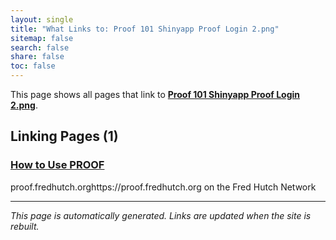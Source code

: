```yaml
---
layout: single
title: "What Links to: Proof 101 Shinyapp Proof Login 2.png"
sitemap: false
search: false
share: false
toc: false
---
```


This page shows all pages that link to **[Proof 101 Shinyapp Proof Login 2.png](/datademos/assets/proof_101_shinyapp_proof_login_2.png)**.

## Linking Pages (1)

### [How to Use PROOF](/datademos/proof-how-to/)

proof.fredhutch.orghttps://proof.fredhutch.org on the Fred Hutch Network

---


*This page is automatically generated. Links are updated when the site is rebuilt.*
